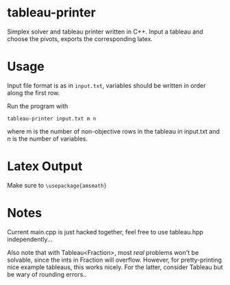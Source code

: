 # tableau-printer
Simplex solver and tableau printer written in C++. Input a tableau and choose the pivots, exports the corresponding latex.

# Usage
Input file format is as in `input.txt`, variables should be written in order along the first row.

Run the program with

```tableau-printer input.txt m n```

where m is the number of non-objective rows in the tableau in input.txt and n is the number of variables.

# Latex Output

Make sure to `\usepackage{amsmath}`

# Notes

Current main.cpp is just hacked together, feel free to use tableau.hpp independently...

Also note that with Tableau<Fraction<int>>, most *real* problems won't be solvable, since the ints in Fraction will overflow. However, for pretty-printing nice example tableaus, this works nicely. For the latter, consider Tableau<Double> but be wary of rounding errors..
